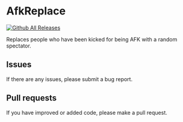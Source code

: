# AfkReplace
[![Github All Releases](https://img.shields.io/github/downloads/Heisenberg3666/AfkReplace/total.svg)]()

Replaces people who have been kicked for being AFK with a random spectator.

## Issues
If there are any issues, please submit a bug report.

## Pull requests
If you have improved or added code, please make a pull request.
